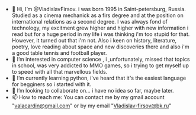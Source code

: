 - 👋 Hi, I’m @VladislavFirsov. i was born 1995 in Saint-petersburg, Russia. Studied as a cinema mechanick as a firs degree and at the position on international relations as a
second degree. I was always fond of technology, my excitment grew higher and higher with new information i read but for a huge period in my life i was thinking i'm too stupid 
for that. However, it turned out that i'm not. Also i keen on history, literature, poetry, love reading about space and new discoveries there and also i'm a good table tennis and football player.
- 👀 I’m interested in computer sсience , i ,unfortunately, missed that topics in school, was very addicted to MMO games, so i trying to get myself up to speed with all
that marvellous fields.
- 🌱 I’m currently learning python, i've heard that it's the easiest language for begginers so i started with it.
- 💞️ I’m looking to collaborate on... i have no idea so far, maybe later.
- 📫 How to reach me: You can contact me by my gmail account "valacardin@gmail.com" or by my email "Vladislav-firsov@bk.ru"


